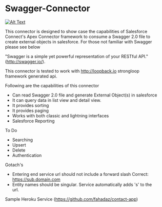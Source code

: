 # Swagger-Connector

[![Alt Text]( https://andrewfawcett.files.wordpress.com/2014/09/deploy.png)](https://githubsfdeploy.herokuapp.com/app/githubdeploy/fahadaz/Swagger-Connector)

This connector is designed to show case the capabilities of Salesforce Connect's Apex Connector framework to consume a Swagger 2.0 file to create external objects in salesforce. For those not familiar with Swagger please see below

"Swagger is a simple yet powerful representation of your RESTful API." (http://swagger.io/).    

This connector is tested to work with http://loopback.io strongloop framework generated api. 

Following are the capabilities of this connector
* Can read Swagger 2.0 file and generate External Object(s) in salesforce
* It can query data in list view and detail view.
* It provides sorting 
* It provides paging
* Works with both classic and lightning interfaces
* Salesforce Reporting

To Do
* Searching
* Upsert
* Delete
* Authentication

Gotach's
* Entering end service url should not include a forward slash
    Correct: https://sub.domain.com
* Entity names should be singular. Service automatically adds 's' to the url.

Sample Heroku Service (https://github.com/fahadaz/contact-app)
